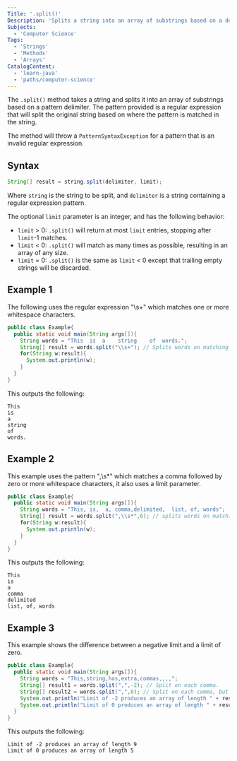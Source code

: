 ```yaml
---
Title: '.split()'
Description: 'Splits a string into an array of substrings based on a delimiter pattern.'
Subjects:
  - 'Computer Science'
Tags:
  - 'Strings'
  - 'Methods'
  - 'Arrays'
CatalogContent:
  - 'learn-java'
  - 'paths/computer-science'
---
```


The `.split()` method takes a string and splits it into an array of substrings based on a pattern delimiter. The pattern provided is a regular expression that will split the original string based on where the pattern is matched in the string.

The method will throw a `PatternSyntaxException` for a pattern that is an invalid regular expression.

## Syntax

```java
String[] result = string.split(delimiter, limit);
```

Where `string` is the string to be split, and `delimiter` is a string containing a regular expression pattern.

The optional `limit` parameter is an integer, and has the following behavior:

- `limit` > 0: `.split()` will return at most `limit` entries, stopping after `limit`-1 matches.
- `limit` < 0: `.split()` will match as many times as possible, resulting in an array of any size.
- `limit` = 0: `.split()` is the same as `limit` < 0 except that trailing empty strings will be discarded.

## Example 1

The following uses the regular expression "\s+" which matches one or more whitespace characters.

```java
public class Example{
  public static void main(String args[]){
    String words = "This  is  a    string    of  words.";
    String[] result = words.split("\\s+"); // Splits words on matching sequences of whitespace.
    for(String w:result){
      System.out.println(w);
    }
  }
}
```

This outputs the following:

```shell
This
is
a
string
of
words.
```

## Example 2

This example uses the pattern ",\s\*" which matches a comma followed by zero or more whitespace characters, it also uses a limit parameter.

```java
public class Example{
  public static void main(String args[]){
    String words = "This, is,  a, comma,delimited,  list, of, words";
    String[] result = words.split(",\\s*",6); // splits words on matching commas followed by arbitrary whitespace.
    for(String w:result){
      System.out.println(w);
    }
  }
}
```

This outputs the following:

```shell
This
is
a
comma
delimited
list, of, words
```

## Example 3

This example shows the difference between a negative limit and a limit of zero.

```java
public class Example{
  public static void main(String args[]){
    String words = "This,string,has,extra,commas,,,,";
    String[] result1 = words.split(",",-2); // Split on each comma.
    String[] result2 = words.split(",",0); // Split on each comma, but discard trailing empty strings.
    System.out.println("Limit of -2 produces an array of length " + result1.length);
    System.out.println("Limit of 0 produces an array of length " + result2.length);
  }
}
```

This outputs the following:

```shell
Limit of -2 produces an array of length 9
Limit of 0 produces an array of length 5
```
